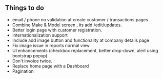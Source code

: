 ## Things to do
* email / phone no validation at create customer / transactions pages
* Combine Make & Model screen , its add /edit/updates.
* Better login page with customer registration.
* Internationalization support
* Include add image button and functionality at company details page
* Fix image issue in reports normal view
* UI enhancements (checkbox replacement, better drop-down, alert using bootstrap popup)
* Don't invoice twice.
* Replace home page with a Dashboard
* Pagination